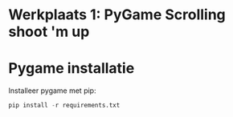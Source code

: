 # Werkplaats 1: PyGame Scrolling shoot 'm up

# Pygame installatie

Installeer pygame met pip:

```python
pip install -r requirements.txt
```
